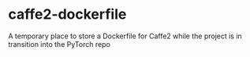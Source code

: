 # caffe2-dockerfile
A temporary place to store a Dockerfile for Caffe2 while the project is in transition into the PyTorch repo

